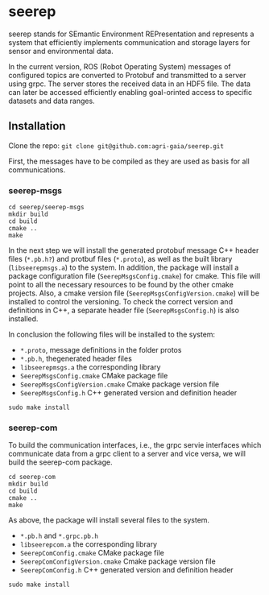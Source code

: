 # seerep 
seerep stands for SEmantic Environment REPresentation and represents a system that efficiently implements communication and storage layers for sensor and environmental data.

In the current version, ROS (Robot Operating System) messages of configured topics are converted to Protobuf and transmitted to a server using grpc.
The server stores the received data in an HDF5 file. The data can later be accessed efficiently enabling goal-orinted access to specific datasets and data ranges.

## Installation

Clone the repo: `git clone git@github.com:agri-gaia/seerep.git` 

First, the messages have to be compiled as they are used as basis for all communications.

### seerep-msgs
```
cd seerep/seerep-msgs
mkdir build
cd build
cmake ..
make
```
In the next step we will install the generated protobuf message C++ header files (`*.pb.h?`) and protbuf files (`*.proto`), as well as the built library (`libseerepmsgs.a`) to the system.
In addition, the package will install a package configuration file (`SeerepMsgsConfig.cmake`) for cmake. This file will point to all the necessary resources to be found by the other cmake projects. Also, a cmake version file (`SeerepMsgsConfigVersion.cmake`) will be installed to control the versioning. To check the correct version and definitions in C++, a separate header file (`SeerepMsgsConfig.h`) is also installed.

In conclusion the following files will be installed to the system:

- `*.proto`, message definitions in the folder protos
- `*.pb.h`, thegenerated header files
- `libseerepmsgs.a` the corresponding library
- `SeerepMsgsConfig.cmake` CMake package file
- `SeerepMsgsConfigVersion.cmake` Cmake package version file
- `SeerepMsgsConfig.h` C++ generated version and definition header

```
sudo make install
```

### seerep-com
To build the communication interfaces, i.e., the grpc servie interfaces which communicate data from a grpc client to a server and vice versa, we will build the seerep-com package.
```
cd seerep-com
mkdir build
cd build
cmake ..
make
```
As above, the package will install several files to the system.

- `*.pb.h` and `*.grpc.pb.h`
- `libseerepcom.a` the corresponding library
- `SeerepComConfig.cmake` CMake package file
- `SeerepComConfigVersion.cmake` Cmake package version file
- `SeerepComConfig.h` C++ generated version and definition header
```
sudo make install
```


